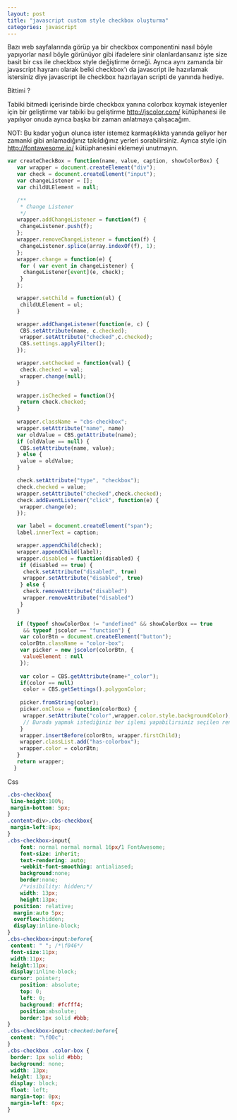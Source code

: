 ```yaml
---
layout: post
title: "javascript custom style checkbox oluşturma"
categories: javascript
---
```

Bazı web sayfalarında görüp ya bir checkbox componentini nasıl böyle yapıyorlar nasıl böyle görünüyor gibi ifadelere sinir olanlardansanız işte size basit bir css ile checkbox style değiştirme örneği. Ayrıca aynı zamanda bir javascript hayranı olarak belki checkbox'ı da javascript ile hazırlamak istersiniz diye javascript ile checkbox hazırlayan scripti de yanında hediye.

Bittimi ?

Tabiki bitmedi içerisinde birde checkbox yanına colorbox koymak isteyenler için bir geliştirme var tabiki bu geliştirme http://jscolor.com/ kütüphanesi ile yapılıyor onuda ayrıca başka bir zaman anlatmaya çalışacağım.

NOT: Bu kadar yoğun olunca ister istemez karmaşıklıkta yanında geliyor her zamanki gibi anlamadığınız takıldığınız yerleri sorabilirsiniz. Ayrıca style için http://fontawesome.io/ kütüphanesini eklemeyi unutmayın.

```javascript
var createCheckBox = function(name, value, caption, showColorBox) {
   var wrapper = document.createElement("div");
   var check = document.createElement("input");
   var changeListener = [];
   var childULElement = null;

   /**
    * Change Listener
    */
   wrapper.addChangeListener = function(f) {
    changeListener.push(f);
   };
   wrapper.removeChangeListener = function(f) {
    changeListener.splice(array.indexOf(f), 1);
   };
   wrapper.change = function(e) {
    for ( var event in changeListener) {
     changeListener[event](e, check);
    }
   };

   wrapper.setChild = function(ul) {
    childULElement = ul;
   }

   wrapper.addChangeListener(function(e, c) {
    CBS.setAttribute(name, c.checked);
    wrapper.setAttribute("checked",c.checked);
    CBS.settings.applyFilter();    
   });

   wrapper.setChecked = function(val) {
    check.checked = val;
    wrapper.change(null);
   }

   wrapper.isChecked = function(){
    return check.checked;
   }
   
   wrapper.className = "cbs-checkbox";
   wrapper.setAttribute("name", name)
   var oldValue = CBS.getAttribute(name);
   if (oldValue == null) {
    CBS.setAttribute(name, value);
   } else {
    value = oldValue;
   }

   check.setAttribute("type", "checkbox");
   check.checked = value;
   wrapper.setAttribute("checked",check.checked);
   check.addEventListener("click", function(e) {
    wrapper.change(e);
   });

   var label = document.createElement("span");
   label.innerText = caption;

   wrapper.appendChild(check);
   wrapper.appendChild(label);
   wrapper.disabled = function(disabled) {
    if (disabled == true) {
     check.setAttribute("disabled", true)
     wrapper.setAttribute("disabled", true)
    } else {
     check.removeAttribute("disabled")
     wrapper.removeAttribute("disabled")
    }
   }

   if (typeof showColorBox != "undefined" && showColorBox == true
     && typeof jscolor == "function") {
    var colorBtn = document.createElement("button");
    colorBtn.className = "color-box";
    var picker = new jscolor(colorBtn, {
     valueElement : null
    });
    
    var color = CBS.getAttribute(name+"_color");
    if(color == null)
     color = CBS.getSettings().polygonColor;
    
    picker.fromString(color);
    picker.onClose = function(colorBox) {
     wrapper.setAttribute("color",wrapper.color.style.backgroundColor);
     // Burada yapmak istediğiniz her işlemi yapabilirsiniz seçilen renk kullanımınıza hazır.
    }
    wrapper.insertBefore(colorBtn, wrapper.firstChild);
    wrapper.classList.add("has-colorbox");
    wrapper.color = colorBtn;
   }
   return wrapper;
  }
```


Css
```css
.cbs-checkbox{
 line-height:100%;
 margin-bottom: 5px;
}
.content>div>.cbs-checkbox{
 margin-left:8px;
}
.cbs-checkbox>input{
    font: normal normal normal 16px/1 FontAwesome;
    font-size: inherit;
    text-rendering: auto;
    -webkit-font-smoothing: antialiased;
    background:none;
    border:none;
    /*visibility: hidden;*/
    width: 13px;
    height:13px;
  position: relative;
  margin:auto 5px;
  overflow:hidden;
  display:inline-block;
}
.cbs-checkbox>input:before{
 content: " "; /*\f046*/
 font-size:11px;
 width:11px;
 height:11px;
 display:inline-block;
 cursor: pointer;
    position: absolute;
    top: 0;
    left: 0;
    background: #fcfff4;
    position:absolute;
    border:1px solid #bbb;
}
.cbs-checkbox>input:checked:before{
 content: "\f00c";
}
.cbs-checkbox .color-box {
 border: 1px solid #bbb;
 background: none;
 width: 13px;
 height: 13px;
 display: block;
 float: left;
 margin-top: 0px;
 margin-left: 6px;
}
```
